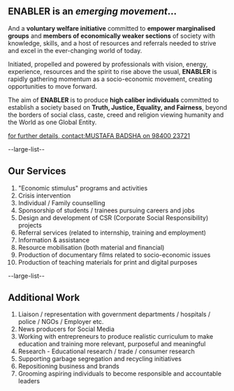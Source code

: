 ## ENABLER is an <i>emerging movement</i>&hellip;

And a **voluntary welfare initiative** committed to **empower marginalised groups** and **members of economically weaker sections** of society with knowledge, skills, and a host of resources and referrals needed to strive and excel in the ever-changing world of today.

Initiated, propelled and powered by professionals with vision, energy, experience, resources and the spirit to rise above the usual, **ENABLER** is rapidly gathering momentum as a socio-economic movement, creating opportunities to move forward.

The aim of **ENABLER** is to produce **high caliber individuals** committed to establish a society based on **Truth, Justice, Equality, and Fairness**, beyond the borders of social class, caste, creed and religion viewing humanity and the World as one Global Entity.

<div class="enabler-cta">
	<a class="name" href="tel:+919840023721">for further details<wbr />, contact:<wbr /><nobr>MUSTAFA BADSHA</nobr> <nobr>on 98400 23721</nobr></a>
</div>

--large-list--

## Our Services

1. "Economic stimulus" programs and activities
1. Crisis intervention
1. Individual / Family counselling
1. Sponsorship of students / trainees pursuing careers and jobs
1. Design and development of CSR (Corporate Social Responsibility) projects
1. Referral services (related to internship, training and employment)
1. Information & assistance
1. Resource mobilisation (both material and financial)
1. Production of documentary films related to socio-economic issues
1. Production of teaching materials for print and digital purposes

--large-list--

## Additional Work

1. Liaison / representation with government departments / hospitals / police / NGOs / Employer etc.
1. News producers for Social Media
1. Working with entrepreneurs to produce realistic curriculum to make education and training more relevant, purposeful and meaningful
1. Research - Educational research / trade / consumer research
1. Supporting garbage segregation and recycling initiatives
1. Repositioning business and brands
1. Grooming aspiring individuals to become responsible and accountable leaders
